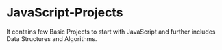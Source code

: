# JavaScript-Projects


It contains few Basic Projects to start with JavaScript and further includes Data Structures and Algorithms.
